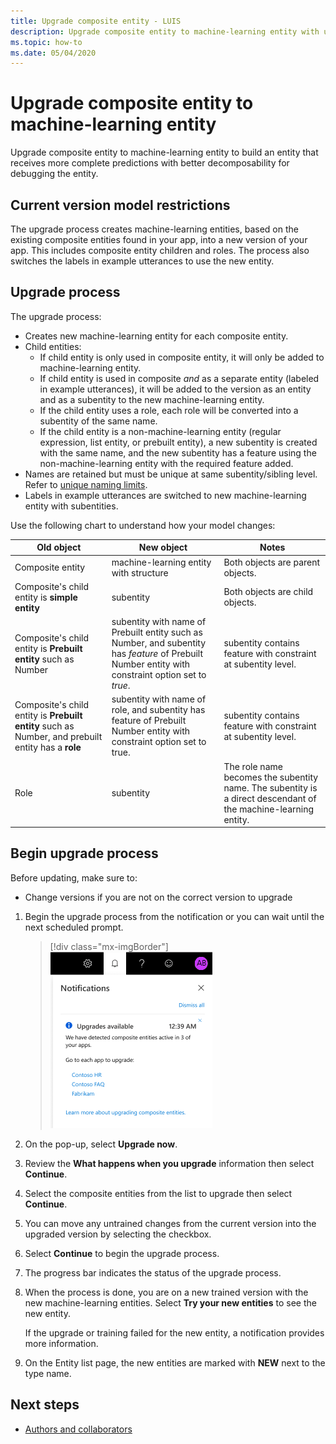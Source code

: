 ```yaml
---
title: Upgrade composite entity - LUIS
description: Upgrade composite entity to machine-learning entity with upgrade process in the LUIS portal.
ms.topic: how-to
ms.date: 05/04/2020
---
```


# Upgrade composite entity to machine-learning entity

Upgrade composite entity to machine-learning entity to build an entity that receives more complete predictions with better decomposability for debugging the entity.

## Current version model restrictions

The upgrade process creates machine-learning entities, based on the existing composite entities found in your app, into a new version of your app. This includes composite entity children and roles. The process also switches the labels in example utterances to use the new entity.

## Upgrade process

The upgrade process:
* Creates new machine-learning entity for each composite entity.
* Child entities:
    * If child entity is only used in composite entity, it will only be added to machine-learning entity.
    * If child entity is used in composite _and_ as a separate entity (labeled in example utterances), it will be added to the version as an entity and as a subentity to the new machine-learning entity.
    * If the child entity uses a role, each role will be converted into a subentity of the same name.
    * If the child entity is a non-machine-learning entity (regular expression, list entity, or prebuilt entity), a new subentity is created with the same name, and the new subentity has a feature using the non-machine-learning entity with the required feature added.
* Names are retained but must be unique at same subentity/sibling level. Refer to [unique naming limits](luis-boundaries.md#name-uniqueness).
* Labels in example utterances are switched to new machine-learning entity with subentities.

Use the following chart to understand how your model changes:

|Old object|New object|Notes|
|--|--|--|
|Composite entity|machine-learning entity with structure|Both objects are parent objects.|
|Composite's child entity is **simple entity**|subentity|Both objects are child objects.|
|Composite's child entity is **Prebuilt entity** such as Number|subentity with name of Prebuilt entity such as Number, and subentity has _feature_ of Prebuilt Number entity with constraint option set to _true_.|subentity contains feature with constraint at subentity level.|
|Composite's child entity is **Prebuilt entity** such as Number, and prebuilt entity has a **role**|subentity with name of role, and subentity has feature of Prebuilt Number entity with constraint option set to true.|subentity contains feature with constraint at subentity level.|
|Role|subentity|The role name becomes the subentity name. The subentity is a direct descendant of the machine-learning entity.|

## Begin upgrade process

Before updating, make sure to:

* Change versions if you are not on the correct version to upgrade


1. Begin the upgrade process from the notification or you can wait until the next scheduled prompt.

    > [!div class="mx-imgBorder"]
    > ![Begin upgrade from notifications](./media/update-composite-entity/notification-begin-update.png)

1. On the pop-up, select **Upgrade now**.

1. Review the **What happens when you upgrade** information then select **Continue**.

1. Select the composite entities from the list to upgrade then select **Continue**.

1. You can move any untrained changes from the current version into the upgraded version by selecting the checkbox.

1. Select **Continue** to begin the upgrade process.

1. The progress bar indicates the status of the upgrade process.

1. When the process is done, you are on a new trained version with the new machine-learning entities. Select **Try your new entities** to see the new entity.

    If the upgrade or training failed for the new entity, a notification provides more information.

1. On the Entity list page, the new entities are marked with **NEW** next to the type name.

## Next steps

* [Authors and collaborators](luis-how-to-collaborate.md)